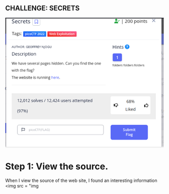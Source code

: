 ## CHALLENGE: SECRETS
<img src = "img/Screenshot 2023-08-15 192715.png">

# Step 1: View the source.
When I view the source of the web site, I found an interesting information
<img src = "img
